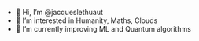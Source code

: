 - 👋 Hi, I’m @jacqueslethuaut
- 👀 I’m interested in Humanity, Maths, Clouds
- 🌱 I’m currently improving ML and Quantum algorithms


<!---
jacqueslethuaut/jacqueslethuaut is a ✨ special ✨ repository because its `README.md` (this file) appears on your GitHub profile.
You can click the Preview link to take a look at your changes.
--->
